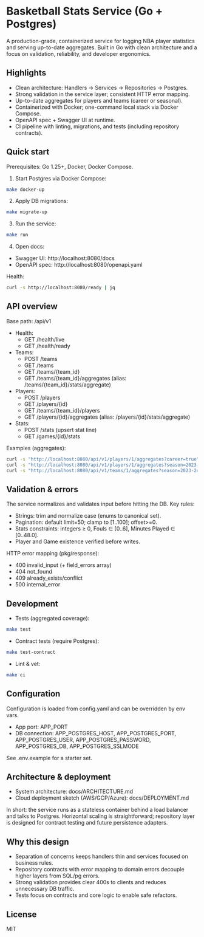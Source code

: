 # Basketball Stats Service (Go + Postgres)

A production-grade, containerized service for logging NBA player statistics and serving up-to-date aggregates. Built in Go with clean architecture and a focus on validation, reliability, and developer ergonomics.

## Highlights
- Clean architecture: Handlers → Services → Repositories → Postgres.
- Strong validation in the service layer; consistent HTTP error mapping.
- Up-to-date aggregates for players and teams (career or seasonal).
- Containerized with Docker; one-command local stack via Docker Compose.
- OpenAPI spec + Swagger UI at runtime.
- CI pipeline with linting, migrations, and tests (including repository contracts).

## Quick start
Prerequisites: Go 1.25+, Docker, Docker Compose.

1) Start Postgres via Docker Compose:
```bash
make docker-up
```
2) Apply DB migrations:
```bash
make migrate-up
```
3) Run the service:
```bash
make run
```
4) Open docs:
- Swagger UI: http://localhost:8080/docs
- OpenAPI spec: http://localhost:8080/openapi.yaml

Health:
```bash
curl -s http://localhost:8080/ready | jq
```

## API overview
Base path: /api/v1

- Health:
  - GET /health/live
  - GET /health/ready
- Teams:
  - POST /teams
  - GET /teams
  - GET /teams/{team_id}
  - GET /teams/{team_id}/aggregates (alias: /teams/{team_id}/stats/aggregate)
- Players:
  - POST /players
  - GET /players/{id}
  - GET /teams/{team_id}/players
  - GET /players/{id}/aggregates (alias: /players/{id}/stats/aggregate)
- Stats:
  - POST /stats (upsert stat line)
  - GET /games/{id}/stats

Examples (aggregates):
```bash
curl -s "http://localhost:8080/api/v1/players/1/aggregates?career=true" | jq
curl -s "http://localhost:8080/api/v1/players/1/aggregates?season=2023-24" | jq
curl -s "http://localhost:8080/api/v1/teams/1/aggregates?season=2023-24" | jq
```

## Validation & errors
The service normalizes and validates input before hitting the DB. Key rules:
- Strings: trim and normalize case (enums to canonical set).
- Pagination: default limit=50; clamp to [1..100]; offset>=0.
- Stats constraints: integers ≥ 0, Fouls ∈ [0..6], Minutes Played ∈ [0..48.0].
- Player and Game existence verified before writes.

HTTP error mapping (pkg/response):
- 400 invalid_input (+ field_errors array)
- 404 not_found
- 409 already_exists/conflict
- 500 internal_error

## Development
- Tests (aggregated coverage):
```bash
make test
```
- Contract tests (require Postgres):
```bash
make test-contract
```
- Lint & vet:
```bash
make ci
```

## Configuration
Configuration is loaded from config.yaml and can be overridden by env vars.
- App port: APP_PORT
- DB connection: APP_POSTGRES_HOST, APP_POSTGRES_PORT, APP_POSTGRES_USER, APP_POSTGRES_PASSWORD, APP_POSTGRES_DB, APP_POSTGRES_SSLMODE

See .env.example for a starter set.

## Architecture & deployment
- System architecture: docs/ARCHITECTURE.md
- Cloud deployment sketch (AWS/GCP/Azure): docs/DEPLOYMENT.md

In short: the service runs as a stateless container behind a load balancer and talks to Postgres. Horizontal scaling is straightforward; repository layer is designed for contract testing and future persistence adapters.

## Why this design
- Separation of concerns keeps handlers thin and services focused on business rules.
- Repository contracts with error mapping to domain errors decouple higher layers from SQL/pg errors.
- Strong validation provides clear 400s to clients and reduces unnecessary DB traffic.
- Tests focus on contracts and core logic to enable safe refactors.

## License
MIT
